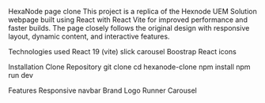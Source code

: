 HexaNode page clone
This project is a replica of the Hexnode UEM Solution webpage built using React with React Vite for improved performance and faster builds. The page closely follows the original design with responsive layout, dynamic content, and interactive features.

Technologies used 
   React 19 (vite)
   slick carousel
   Boostrap 
   React icons

Installation
 Clone Repository
   git clone <link>
   cd hexanode-clone
   npm install
   npm run dev

Features
  Responsive navbar
  Brand Logo Runner
  Carousel
  




